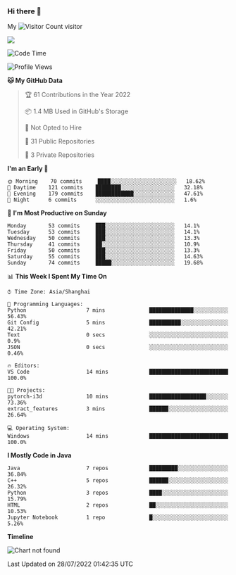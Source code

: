 ### Hi there 👋

My ![Visitor Count](https://profile-counter.glitch.me/zhou-ning/count.svg) visitor
<!--
**zhou-ning/zhou-ning** is a ✨ _special_ ✨ repository because its `README.md` (this file) appears on your GitHub profile.

Here are some ideas to get you started:

- 🔭 I’m currently working on ...
- 🌱 I’m currently learning ...
- 👯 I’m looking to collaborate on ...
- 🤔 I’m looking for help with ...
- 💬 Ask me about ...
- 📫 How to reach me: ...
- 😄 Pronouns: ...
- ⚡ Fun fact: ...
-->
![](https://github-readme-stats.vercel.app/api?username=zhou-ning)



<!--START_SECTION:waka-->
![Code Time](http://img.shields.io/badge/Code%20Time-0%20secs-blue)

![Profile Views](http://img.shields.io/badge/Profile%20Views-6-blue)

**🐱 My GitHub Data** 

> 🏆 61 Contributions in the Year 2022
 > 
> 📦 1.4 MB Used in GitHub's Storage 
 > 
> 🚫 Not Opted to Hire
 > 
> 📜 31 Public Repositories 
 > 
> 🔑 3 Private Repositories  
 > 
**I'm an Early 🐤** 

```text
🌞 Morning    70 commits     ████░░░░░░░░░░░░░░░░░░░░░   18.62% 
🌆 Daytime    121 commits    ████████░░░░░░░░░░░░░░░░░   32.18% 
🌃 Evening    179 commits    ████████████░░░░░░░░░░░░░   47.61% 
🌙 Night      6 commits      ░░░░░░░░░░░░░░░░░░░░░░░░░   1.6%

```
📅 **I'm Most Productive on Sunday** 

```text
Monday       53 commits     ███░░░░░░░░░░░░░░░░░░░░░░   14.1% 
Tuesday      53 commits     ███░░░░░░░░░░░░░░░░░░░░░░   14.1% 
Wednesday    50 commits     ███░░░░░░░░░░░░░░░░░░░░░░   13.3% 
Thursday     41 commits     ██░░░░░░░░░░░░░░░░░░░░░░░   10.9% 
Friday       50 commits     ███░░░░░░░░░░░░░░░░░░░░░░   13.3% 
Saturday     55 commits     ███░░░░░░░░░░░░░░░░░░░░░░   14.63% 
Sunday       74 commits     █████░░░░░░░░░░░░░░░░░░░░   19.68%

```


📊 **This Week I Spent My Time On** 

```text
⌚︎ Time Zone: Asia/Shanghai

💬 Programming Languages: 
Python                   7 mins              ██████████████░░░░░░░░░░░   56.43% 
Git Config               5 mins              ██████████░░░░░░░░░░░░░░░   42.21% 
Text                     0 secs              ░░░░░░░░░░░░░░░░░░░░░░░░░   0.9% 
JSON                     0 secs              ░░░░░░░░░░░░░░░░░░░░░░░░░   0.46%

🔥 Editors: 
VS Code                  14 mins             █████████████████████████   100.0%

🐱‍💻 Projects: 
pytorch-i3d              10 mins             ██████████████████░░░░░░░   73.36% 
extract_features         3 mins              ██████░░░░░░░░░░░░░░░░░░░   26.64%

💻 Operating System: 
Windows                  14 mins             █████████████████████████   100.0%

```

**I Mostly Code in Java** 

```text
Java                     7 repos             █████████░░░░░░░░░░░░░░░░   36.84% 
C++                      5 repos             ██████░░░░░░░░░░░░░░░░░░░   26.32% 
Python                   3 repos             ████░░░░░░░░░░░░░░░░░░░░░   15.79% 
HTML                     2 repos             ██░░░░░░░░░░░░░░░░░░░░░░░   10.53% 
Jupyter Notebook         1 repo              █░░░░░░░░░░░░░░░░░░░░░░░░   5.26%

```


**Timeline**

![Chart not found](https://raw.githubusercontent.com/zhou-ning/zhou-ning/main/charts/bar_graph.png) 


 Last Updated on 28/07/2022 01:42:35 UTC
<!--END_SECTION:waka-->
